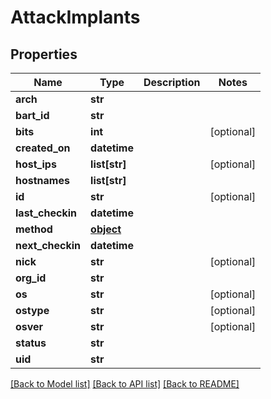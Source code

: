 # AttackImplants

## Properties
Name | Type | Description | Notes
------------ | ------------- | ------------- | -------------
**arch** | **str** |  | 
**bart_id** | **str** |  | 
**bits** | **int** |  | [optional] 
**created_on** | **datetime** |  | 
**host_ips** | **list[str]** |  | [optional] 
**hostnames** | **list[str]** |  | 
**id** | **str** |  | [optional] 
**last_checkin** | **datetime** |  | 
**method** | [**object**](.md) |  | 
**next_checkin** | **datetime** |  | 
**nick** | **str** |  | [optional] 
**org_id** | **str** |  | 
**os** | **str** |  | [optional] 
**ostype** | **str** |  | [optional] 
**osver** | **str** |  | [optional] 
**status** | **str** |  | 
**uid** | **str** |  | 

[[Back to Model list]](../README.md#documentation-for-models) [[Back to API list]](../README.md#documentation-for-api-endpoints) [[Back to README]](../README.md)


